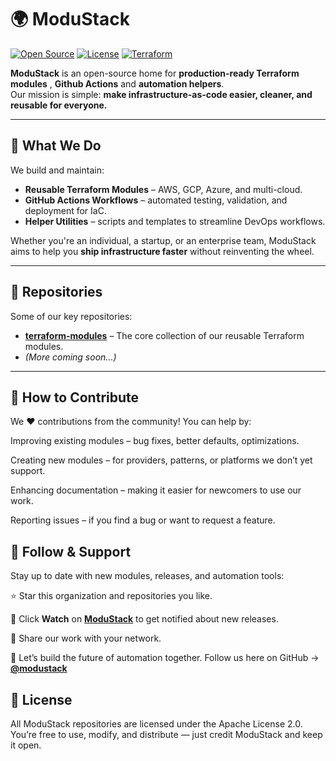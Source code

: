 # 🌍 ModuStack

[![Open Source](https://badges.frapsoft.com/os/v1/open-source.svg?v=103)](https://opensource.org/)
[![License](https://img.shields.io/badge/license-Apache%202.0-blue.svg)](LICENSE)
[![Terraform](https://img.shields.io/badge/Terraform-%235835CC.svg?logo=terraform&logoColor=white)](https://www.terraform.io/)

**ModuStack** is an open-source home for **production-ready Terraform modules** , **Github Actions** and **automation helpers**.  
Our mission is simple: **make infrastructure-as-code easier, cleaner, and reusable for everyone.**

---

## 🚀 What We Do

We build and maintain:

- **Reusable Terraform Modules** – AWS, GCP, Azure, and multi-cloud.
- **GitHub Actions Workflows** – automated testing, validation, and deployment for IaC.
- **Helper Utilities** – scripts and templates to streamline DevOps workflows.

Whether you're an individual, a startup, or an enterprise team, ModuStack aims to help you **ship infrastructure faster** without reinventing the wheel.

---

## 📂 Repositories

Some of our key repositories:

- [**terraform-modules**](https://github.com/modustack/terraform-modules) – The core collection of our reusable Terraform modules.
- *(More coming soon...)*

---

## 🤝 How to Contribute
We ❤️ contributions from the community!
You can help by:

Improving existing modules – bug fixes, better defaults, optimizations.

Creating new modules – for providers, patterns, or platforms we don’t yet support.

Enhancing documentation – making it easier for newcomers to use our work.

Reporting issues – if you find a bug or want to request a feature.

## 📢 Follow & Support
Stay up to date with new modules, releases, and automation tools:

⭐ Star this organization and repositories you like.

🔔 Click **Watch** on [**ModuStack**](https://github.com/modustack/)  to get notified about new releases.

📣 Share our work with your network.

💬 Let’s build the future of automation together.
Follow us here on GitHub → [**@modustack**](https://github.com/modustack/) 

## 📜 License
All ModuStack repositories are licensed under the Apache License 2.0.
You’re free to use, modify, and distribute — just credit ModuStack and keep it open.
